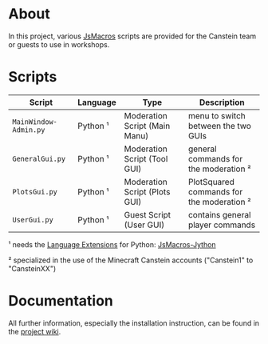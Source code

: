 # About

In this project, various [JsMacros](https://modrinth.com/mod/jsmacros) scripts are provided for the Canstein team or guests to use in workshops.

# Scripts

| Script                | Language | Type                          | Description                               |
|-----------------------|----------|-------------------------------|-------------------------------------------|
| `MainWindow-Admin.py` | Python ¹ | Moderation Script (Main Manu) | menu to switch between the two GUIs       |
| `GeneralGui.py`       | Python ¹ | Moderation Script (Tool GUI)  | general commands for the moderation ²     |
| `PlotsGui.py`         | Python ¹ | Moderation Script (Plots GUI)  | PlotSquared commands for the moderation ² |
| `UserGui.py`          | Python ¹ | Guest Script (User GUI)       | contains general player commands          |

¹ needs the [Language Extensions](https://jsmacros.wagyourtail.xyz/extensions.html) for Python: [JsMacros-Jython](https://github.com/JsMacros/JsMacros-Jython)

² specialized in the use of the Minecraft Canstein accounts ("Canstein1" to "CansteinXX")

# Documentation

All further information, especially the installation instruction, can be found in the [project wiki](https://github.com/CansteinBerlin/JsMacros-Scripts/wiki).
